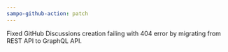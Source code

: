 ```yaml
---
sampo-github-action: patch
---
```


Fixed GitHub Discussions creation failing with 404 error by migrating from REST API to GraphQL API.
